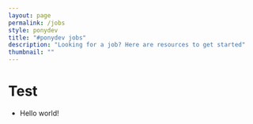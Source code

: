 ```yaml
---
layout: page
permalink: /jobs
style: ponydev
title: "#ponydev jobs"
description: "Looking for a job? Here are resources to get started"
thumbnail: ""
---
```


# Test

- Hello world!
